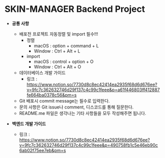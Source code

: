 # SKIN-MANAGER Backend Project
- **공통 사항**
  - 배포전 프로젝트 자동정렬 및 import 필수!!!
    - 정렬
      - macOS : option + command + L
      - Window : Ctrl + Alt + L
    - import
      - macOS : control + option + O
      - Window : Ctrl + Alt + O
  - 데이터베이스 개발 가이드
    - 링크 : https://www.notion.so/7730d8c8ec42414ea2935f68d6d676ee?v=9fc7c362632746d29f137c4c99c1feee&p=a61f446803ff412887fe664ba0378c56&pm=s
  - Git 배포시 commit message는 필수로 입력한다.
  - 문의 사항은 Git issue나 comment, 디스코드를 통해 질문한다.
  - README.me 파일은 생각나는 기타 사항들을 모두 작성해주면 됩니다.

- **백엔드 개발 가이드**
  - 링크 : https://www.notion.so/7730d8c8ec42414ea2935f68d6d676ee?v=9fc7c362632746d29f137c4c99c1feee&p=490758fb1c5e46eb90c6ab02f75ee7eb&pm=s
